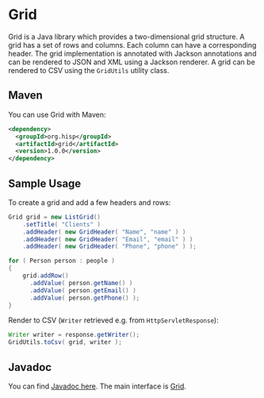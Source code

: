 # Grid

Grid is a Java library which provides a two-dimensional grid structure. A grid has a set of rows and columns. Each column can have a corresponding header. The grid implementation is annotated with Jackson annotations and can be rendered to JSON and XML using a Jackson renderer. A grid can be rendered to CSV using the `GridUtils` utility class.

## Maven

You can use Grid with Maven:

```xml
<dependency>
  <groupId>org.hisp</groupId>
  <artifactId>grid</artifactId>
  <version>1.0.0</version>
</dependency>
```

## Sample Usage

To create a grid and add a few headers and rows:

```java
Grid grid = new ListGrid()
    .setTitle( "Clients" )
    .addHeader( new GridHeader( "Name", "name" ) )
    .addHeader( new GridHeader( "Email", "email" ) )
    .addHeader( new GridHeader( "Phone", "phone" ) );

for ( Person person : people )
{
    grid.addRow()
      .addValue( person.getName() )
      .addValue( person.getEmail() )
      .addValue( person.getPhone() );
}
```

Render to CSV (`Writer` retrieved e.g. from `HttpServletResponse`):

```java
Writer writer = response.getWriter();
GridUtils.toCsv( grid, writer );
```

## Javadoc

You can find [Javadoc here](https://ci.dhis2.org/job/grid-javadoc/javadoc/). The main interface is [Grid](https://ci.dhis2.org/job/grid-javadoc/javadoc/org/hisp/grid/Grid.html).
